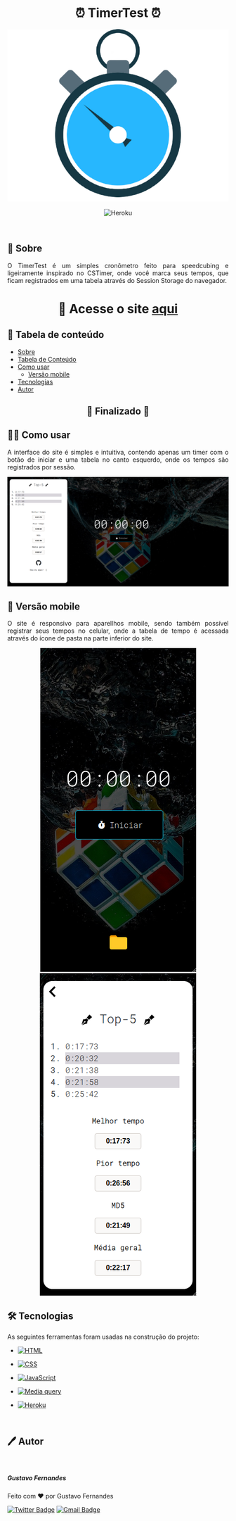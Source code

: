<h1 align = "center">⏰ TimerTest ⏰</h1>

<p align = "center">
  <img src = "assets/logoCronometro.png">
</p>

<div align="center">
  
![Heroku](https://heroku-badge.herokuapp.com/?app=heroku-badge&style=flat)

</div>

<br>

## 📘 Sobre

<p align = "justify">O TimerTest é um simples cronômetro feito para speedcubing  e ligeiramente inspirado no CSTimer, onde você marca seus tempos, que ficam registrados em uma tabela através do Session Storage do navegador.</p>

<h1 align = "center">📎 Acesse o site <a href="https://timertestjs.herokuapp.com/">aqui</a></h1>

## 📝 Tabela de conteúdo

<!--ts-->
   * [Sobre](https://github.com/gust-f/TimerTest/blob/main/README.md#-sobre)
   * [Tabela de Conteúdo](https://github.com/gust-f/TimerTest/blob/main/README.md#-tabela-de-conte%C3%BAdo)
   * [Como usar](https://github.com/gust-f/TimerTest/blob/main/README.md#-como-usar)
      * [Versão mobile](https://github.com/gust-f/TimerTest/blob/main/README.md#-vers%C3%A3o-mobile)
   * [Tecnologias](https://github.com/gust-f/TimerTest/blob/main/README.md#%EF%B8%8F-tecnologias)
   * [Autor](https://github.com/gust-f/TimerTest/blob/main/README.md#%EF%B8%8F-autor)
<!--te-->

<h2 align="center"> 🚧  Finalizado  🚧</h4>

## 👨‍💻 Como usar

<p align = "justify">A interface do site é simples e intuitiva, contendo apenas um timer com o botão de iniciar e uma tabela no canto esquerdo, onde os tempos são registrados por sessão.</p>

<center><img src = "assets/siteDesktop.png"></center>

## 📱 Versão mobile

<p align = "justify">O site é responsivo para aparellhos mobile, sendo também possível registrar seus tempos no celular, onde a tabela de tempo é acessada através do ícone de pasta na parte inferior do site.</p>

<p align = "center">
  <img src = "assets/siteMobile.png">
  <img src = "assets/siteMobile2.png">
</p>

## 🛠️ Tecnologias

<p>As seguintes ferramentas foram usadas na construção do projeto:</p>

- [<img src="https://img.icons8.com/color/48/000000/html-5.png" title = "HTML"/>](https://devdocs.io/html/)

-  [<img src="https://img.icons8.com/color/48/000000/css3.png" title = "CSS"/>](https://devdocs.io/css/)

-   [<img src="https://img.icons8.com/color/48/000000/javascript.png" title = "JavaScript"/>](https://developer.mozilla.org/pt-BR/docs/Web/Javascript)

-  [<img src="https://img.icons8.com/color/48/000000/smartphone.png" title = "Media query"/>](https://developer.mozilla.org/pt-BR/docs/Web/CSS/Media_Queries/Using_media_queries)

-  [<img src="https://img.icons8.com/color/48/000000/heroku.png" title = "Heroku"/>](www.heroku.com)

<br>

## 🖊️ Autor

 <img style="border-radius: 50%;" src="https://avatars.githubusercontent.com/u/63157775?s=400&u=2f089fee42f3123d59ac7d6bdff2f384280514c7&v=4" width="100px;" alt=""/>
 
 <sub><b><h5>Gustavo Fernandes</h5></b></sub> 

Feito com ❤️ por Gustavo Fernandes

[![Twitter Badge](https://img.shields.io/badge/-@gust_f_b-1ca0f1?style=flat-square&labelColor=1ca0f1&logo=twitter&logoColor=white&link=https://twitter.com/gust_f_b)](https://twitter.com/gust_f_b)
[![Gmail Badge](https://img.shields.io/badge/-gustavo63693@gmail.com-c14438?style=flat-square&logo=Gmail&logoColor=white&link=mailto:gustavo63693@gmail.com)](mailto:gustavo63693@gmail.com)
